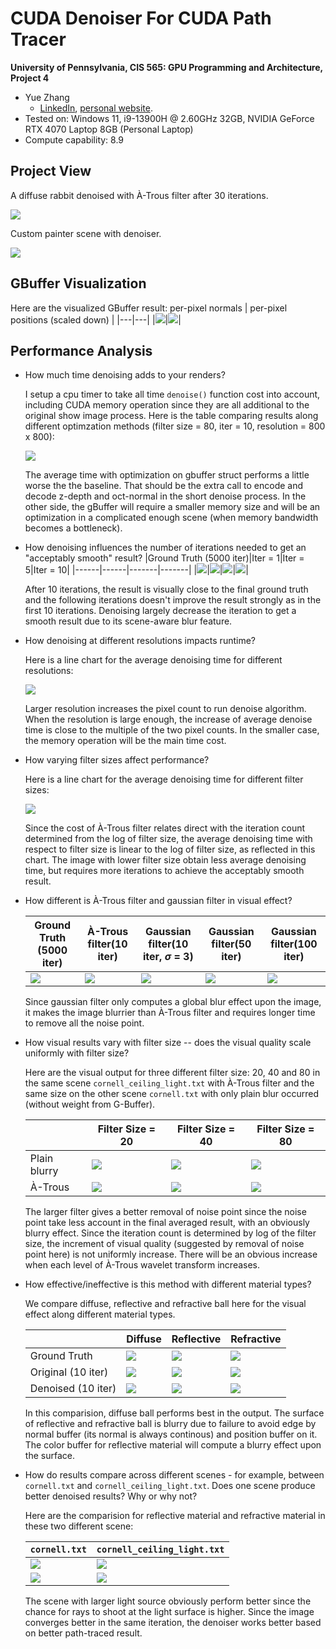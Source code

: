 CUDA Denoiser For CUDA Path Tracer
==================================

**University of Pennsylvania, CIS 565: GPU Programming and Architecture, Project 4**

* Yue Zhang
  * [LinkedIn](https://www.linkedin.com/in/yuezhang027/), [personal website](https://yuezhanggame.com/).
* Tested on: Windows 11, i9-13900H @ 2.60GHz 32GB, NVIDIA GeForce RTX 4070 Laptop 8GB (Personal Laptop)
* Compute capability: 8.9

## Project View

A diffuse rabbit denoised with À-Trous filter after 30 iterations.

![](denoise_res/bunny_comp.png)

Custom painter scene with denoiser.

![](final.png)

## GBuffer Visualization
Here are the visualized GBuffer result:
 per-pixel normals | per-pixel positions (scaled down) |
|---|---|
|![](denoise_res/normal.png)|![](denoise_res/position.png)|

## Performance Analysis
* How much time denoising adds to your renders?

  I setup a cpu timer to take all time `denoise()` function cost into account, including CUDA memory operation since they are all additional to the original show image process. Here is the table comparing results along different optimzation methods (filter size = 80, iter = 10, resolution = 800 x 800):

  ![](denoise_res/avg_time_cornell.png)

  The average time with optimization on gbuffer struct performs a little worse the the baseline. That should be the extra call to encode and decode z-depth and oct-normal in the short denoise process. In the other side, the gBuffer will require a smaller memory size and will be an optimization in a complicated enough scene (when memory bandwidth becomes a bottleneck).

* How denoising influences the number of iterations needed to get an "acceptably smooth" result?
  |Ground Truth (5000 iter)|Iter = 1|Iter = 5|Iter = 10|
  |------|------|-------|-------|
  |![](denoise_res/reflective.png)|![](denoise_res/1iter.png)|![](denoise_res/5iter.png)|![](denoise_res/10iter_with_weight.png)|

  After 10 iterations, the result is visually close to the final ground truth and the following iterations doesn't improve the result strongly as in the first 10 iterations. Denoising largely decrease the iteration to get a smooth result due to its scene-aware blur feature.
  
* How denoising at different resolutions impacts runtime?

  Here is a line chart for the average denoising time for different resolutions:

  ![](denoise_res/avg_time_resolution.png)

  Larger resolution increases the pixel count to run denoise algorithm. When the resolution is large enough, the increase of average denoise time is close to the multiple of the two pixel counts. In the smaller case, the memory operation will be the main time cost.

* How varying filter sizes affect performance?
  
  Here is a line chart for the average denoising time for different filter sizes:

  ![](denoise_res/avg_time_filter_size.png)

  Since the cost of À-Trous filter relates direct with the iteration count determined from the log of filter size, the average denoising time with respect to filter size is linear to the log of filter size, as reflected in this chart. The image with lower filter size obtain less average denoising time, but requires more iterations to achieve the acceptably smooth result.
  
* How different is À-Trous filter and gaussian filter in visual effect?
  
  |Ground Truth (5000 iter)|À-Trous filter(10 iter)|Gaussian filter(10 iter, $\sigma$ = 3)|Gaussian filter(50 iter)|Gaussian filter(100 iter)|
  |------|------|------|------|------|
  |![](denoise_res/reflective.png)|![](denoise_res/10iter_with_weight.png)|![](denoise_res/10_gauss.png)|![](denoise_res/50_gauss.png)|![](denoise_res/100_gauss.png)|

  Since gaussian filter only computes a global blur effect upon the image, it makes the image blurrier than À-Trous filter and requires longer time to remove all the noise point.

* How visual results vary with filter size -- does the visual quality scale uniformly with filter size?

  Here are the visual output for three different filter size: 20, 40 and 80 in the same scene `cornell_ceiling_light.txt` with À-Trous filter and the same size on the other scene `cornell.txt` with only plain blur occurred (without weight from G-Buffer).

  ||Filter Size = 20|Filter Size = 40|Filter Size = 80|
  |------|------|-------|-------|
  |Plain blurry|![](denoise_res/20_filter_atrous_100iter.png)|![](denoise_res/40_filter_atrous_100iter.png)|![](denoise_res/80_filter_atrous_100iter.png)|
  |À-Trous|![](denoise_res/20filter.png)|![](denoise_res/80filter.png)|![](denoise_res/40filter.png)|

  The larger filter gives a better removal of noise point since the noise point take less account in the final averaged result, with an obviously blurry effect. Since the iteration count is determined by log of the filter size, the increment of visual quality (suggested by removal of noise point here) is not uniformly increase. There will be an obvious increase when each level of À-Trous wavelet transform increases.

* How effective/ineffective is this method with different material types?

  We compare diffuse, reflective and refractive ball here for the visual effect along different material types.

  ||Diffuse|Reflective|Refractive|
  |------|------|------|-------|
  |Ground Truth|![](denoise_res/diffuse.png)|![](denoise_res/reflective.png)|![](denoise_res/refractive.png)|
  |Original (10 iter)|![](denoise_res/raw_diffuse.png)|![](denoise_res/raw_reflective.png)|![](denoise_res/raw_refractive.png)|
  |Denoised (10 iter)|![](denoise_res/80_diffuse.png)|![](denoise_res/80filter.png)|![](denoise_res/80_refractive.png)|

  In this comparision, diffuse ball performs best in the output. The surface of reflective and refractive ball is blurry due to failure to avoid edge by normal buffer (its normal is always continous) and position buffer on it. The color buffer for reflective material will compute a blurry effect upon the surface.

* How do results compare across different scenes - for example, between `cornell.txt` and `cornell_ceiling_light.txt`. Does one scene produce better denoised results? Why or why not?

  Here are the comparision for reflective material and refractive material in these two different scene:

  |`cornell.txt`|`cornell_ceiling_light.txt`|
  |------|------|
  |![](denoise_res/diffuse_small_light.png)|![](denoise_res/80_diffuse.png)|
  |![](denoise_res/reflective_small_light.png)|![](denoise_res/80filter.png)|

  The scene with larger light source obviously perform better since the chance for rays to shoot at the light surface is higher. Since the image converges better in the same iteration, the denoiser works better based on better path-traced result.
